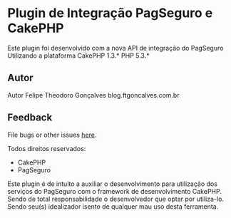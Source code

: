 Plugin de Integração PagSeguro e CakePHP
==========================

Este plugin foi desenvolvido com a nova API de integração do PagSeguro
Utilizando a plataforma CakePHP 1.3.*
PHP 5.3.*


Autor
-----

Autor Felipe Theodoro Gonçalves
blog.ftgoncalves.com.br

Feedback
--------

File bugs or other issues [here].

[here]: https://github.com/ftgoncalves/pagseguro/issues

 
Todos direitos reservados:
  - CakePHP
  - PagSeguro
  
Este plugin é de intuito a auxiliar o desenvolvimento para utilização dos serviços do PagSeguro com o
framework de desenvolvimento CakePHP. Sendo de total responsabilidade o desenvolvedor que optar por utiliza-lo.
Sendo seu(s) idealizador isento de qualquer mau uso desta ferramenta. 
